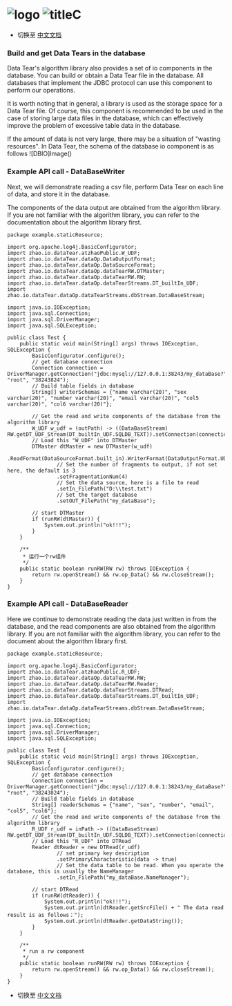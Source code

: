 # ![logo]() ![titleC]()

- 切换至 [中文文档]()

### Build and get Data Tears in the database

Data Tear's algorithm library also provides a set of io components in the database. You can build or obtain a Data Tear
file in the database. All databases that implement the JDBC protocol can use this component to perform our operations.

It is worth noting that in general, a library is used as the storage space for a Data Tear file. Of course, this
component is recommended to be used in the case of storing large data files in the database, which can effectively
improve the problem of excessive table data in the database.

If the amount of data is not very large, there may be a situation of "wasting resources". In Data Tear, the schema of
the database io component is as follows
![DBIO]Image()

### Example API call - DataBaseWriter

Next, we will demonstrate reading a csv file, perform Data Tear on each line of data, and store it in the database.

The components of the data output are obtained from the algorithm library. If you are not familiar with the algorithm
library, you can refer to the documentation about the algorithm library first.

```
package example.staticResource;

import org.apache.log4j.BasicConfigurator;
import zhao.io.dataTear.atzhaoPublic.W_UDF;
import zhao.io.dataTear.dataOp.DataOutputFormat;
import zhao.io.dataTear.dataOp.DataSourceFormat;
import zhao.io.dataTear.dataOp.dataTearRW.DTMaster;
import zhao.io.dataTear.dataOp.dataTearRW.RW;
import zhao.io.dataTear.dataOp.dataTearStreams.DT_builtIn_UDF;
import zhao.io.dataTear.dataOp.dataTearStreams.dbStream.DataBaseStream;

import java.io.IOException;
import java.sql.Connection;
import java.sql.DriverManager;
import java.sql.SQLException;

public class Test {
    public static void main(String[] args) throws IOException, SQLException {
        BasicConfigurator.configure();
        // get database connection
        Connection connection = DriverManager.getConnection("jdbc:mysql://127.0.0.1:38243/my_dataBase?", "root", "38243824");
        // Build table fields in database
        String[] writerSchemas = {"name varchar(20)", "sex varchar(20)", "number varchar(20)", "email varchar(20)", "col5 varchar(20)", "col6 varchar(20)"};

        // Get the read and write components of the database from the algorithm library
        W_UDF w_udf = (outPath) -> ((DataBaseStream) RW.getDT_UDF_Stream(DT_builtIn_UDF.SQLDB_TEXT)).setConnection(connection).setSchemas(writerSchemas).writeStream(outPath);
        // Load this "W_UDF" into DTMaster
        DTMaster dtMaster = new DTMaster(w_udf)
                .ReadFormat(DataSourceFormat.built_in).WriterFormat(DataOutputFormat.UDT)
                // Set the number of fragments to output, if not set here, the default is 3
                .setFragmentationNum(4)
                // Set the data source, here is a file to read
                .setIn_FilePath("D:\\test.txt")
                // Set the target database
                .setOUT_FilePath("my_dataBase");

        // start DTMaster
        if (runRW(dtMaster)) {
            System.out.println("ok!!!");
        }
    }

    /**
     * 运行一个rw组件
     */
    public static boolean runRW(RW rw) throws IOException {
        return rw.openStream() && rw.op_Data() && rw.closeStream();
    }
}
```

### Example API call - DataBaseReader

Here we continue to demonstrate reading the data just written in from the database, and the read components are also
obtained from the algorithm library. If you are not familiar with the algorithm library, you can refer to the document
about the algorithm library first.

```
package example.staticResource;

import org.apache.log4j.BasicConfigurator;
import zhao.io.dataTear.atzhaoPublic.R_UDF;
import zhao.io.dataTear.dataOp.dataTearRW.RW;
import zhao.io.dataTear.dataOp.dataTearRW.Reader;
import zhao.io.dataTear.dataOp.dataTearStreams.DTRead;
import zhao.io.dataTear.dataOp.dataTearStreams.DT_builtIn_UDF;
import zhao.io.dataTear.dataOp.dataTearStreams.dbStream.DataBaseStream;

import java.io.IOException;
import java.sql.Connection;
import java.sql.DriverManager;
import java.sql.SQLException;

public class Test {
    public static void main(String[] args) throws IOException, SQLException {
        BasicConfigurator.configure();
        // get database connection
        Connection connection = DriverManager.getConnection("jdbc:mysql://127.0.0.1:38243/my_dataBase?", "root", "38243824");
        // Build table fields in database
        String[] readerSchemas = {"name", "sex", "number", "email", "col5", "col6"};
        // Get the read and write components of the database from the algorithm library
        R_UDF r_udf = inPath -> ((DataBaseStream) RW.getDT_UDF_Stream(DT_builtIn_UDF.SQLDB_TEXT)).setConnection(connection).setSchemas(readerSchemas).readStream(inPath);
        // Load this "R_UDF" into DTRead
        Reader dtReader = new DTRead(r_udf)
                // set primary key description
                .setPrimaryCharacteristic(data -> true)
                // Set the data table to be read. When you operate the database, this is usually the NameManager
                .setIn_FilePath("my_dataBase.NameManager");

        // start DTRead
        if (runRW(dtReader)) {
            System.out.println("ok!!!");
            System.out.println(dtReader.getSrcFile() + " The data read result is as follows：");
            System.out.println(dtReader.getDataString());
        }
    }

    /**
     * run a rw component
     */
    public static boolean runRW(RW rw) throws IOException {
        return rw.openStream() && rw.op_Data() && rw.closeStream();
    }
}
```

- 切换至 [中文文档]()
